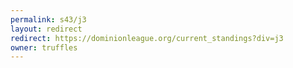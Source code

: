 ```yaml
---
permalink: s43/j3
layout: redirect
redirect: https://dominionleague.org/current_standings?div=j3
owner: truffles
---
```

